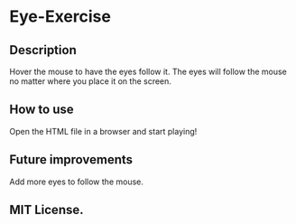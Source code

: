 # Eye-Exercise

## Description
Hover the mouse to have the eyes follow it. The eyes will follow the mouse no matter where you place it on the screen.

## How to use
Open the HTML file in a browser and start playing!

## Future improvements 
Add more eyes to follow the mouse.

## MIT License.
